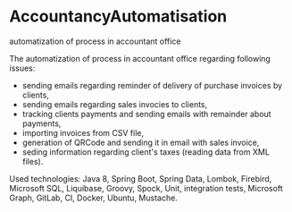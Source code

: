 # AccountancyAutomatisation
automatization of process in accountant office

The automatization of process in accountant office regarding following issues:
- sending emails regarding reminder of delivery of purchase invoices by clients, 
- sending emails regarding sales invocies to clients,
- tracking clients payments and sending emails with remainder about payments, 
- importing invoices from CSV file,
- generation of QRCode and sending it in email with sales invoice,
- seding information regarding client's taxes (reading data from XML files).

Used technologies:
Java 8,
Spring Boot, Spring Data,
Lombok,
Firebird, Microsoft SQL, Liquibase,
Groovy, Spock,
Unit, integration tests,
Microsoft Graph,
GitLab, CI,
Docker, Ubuntu,
Mustache.
